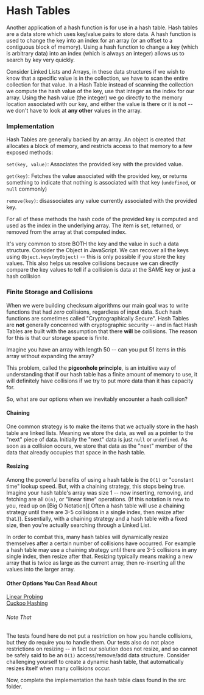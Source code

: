 # Hash Tables

Another application of a hash function is for use in a hash table. Hash tables are a data store which uses key/value pairs to store data. A hash function is used to change the key into an index for an array (or an offset to a contiguous block of memory). Using a hash function to change a key (which is arbitrary data) into an index (which is always an integer) allows us to search by key very quickly.

Consider Linked Lists and Arrays, in these data structures if we wish to know that a specific value is in the collection, we have to scan the entire collection for that value. In a Hash Table instead of scanning the collection we compute the hash value of the key, use that integer as the index for our array. Using the hash value (the integer) we go directly to the memory location associated with our key, and either the value is there or it is not -- we don't have to look at __any other__ values in the array.

### Implementation

Hash Tables are generally backed by an array. An object is created that allocates a block of memory, and restricts access to that memory to a few exposed methods:

`set(key, value)`: Associates the provided key with the provided value.

`get(key)`: Fetches the value associated with the provided key, or returns something to indicate that nothing is associated with that key (`undefined`, or `null` commonly)

`remove(key)`: disassociates any value currently associated with the provided key.

For all of these methods the hash code of the provided key is computed and used as the index in the underlying array. The item is set, returned, or removed from the array at that computed index.

It's very common to store BOTH the key and the value in such a data structure. Consider the Object in JavaScript. We can recover all the keys using `Object.keys(myObject)` -- this is only possible if you store the key values. This also helps us resolve collisions because we can directly compare the key values to tell if a collision is data at the SAME key or just a hash collision

### Finite Storage and Collisions

When we were building checksum algorithms our main goal was to write functions that had *zero* collisions, regardless of input data. Such hash functions are sometimes called "Cryptographically Secure". Hash Tables are __not__ generally concerned with cryptographic security -- and in fact Hash Tables are built with the assumption that there __will__ be collisions. The reason for this is that our storage space is finite.

Imagine you have an array with length 50 -- can you put 51 items in this array without expanding the array?

This problem, called the __pigeonhole principle__, is an intuitive way of understanding that if our hash table has a finite amount of memory to use, it will definitely have collisions if we try to put more data than it has capacity for.

So, what are our options when we inevitably encounter a hash collision?

#### Chaining

One common strategy is to make the items that we actually store in the hash table are linked lists. Meaning we store the data, as well as a pointer to the "next" piece of data. Initially the "next" data is just `null` or `undefined`. As soon as a collision occurs, we store that data as the "next" member of the data that already occupies that space in the hash table.

#### Resizing

Among the powerful benefits of using a hash table is the `O(1)` or "constant time" lookup speed. But, with a chaining strategy, this stops being true. Imagine your hash table's array was size 1 -- now inserting, removing, and fetching are all `O(n)`, or "linear time" operations. (If this notation is new to you, read up on [Big O Notation]( Often a hash table will use a chaining strategy until there are 3-5 collisions in a single index, then resize after that.)). Essentially, with a chaining strategy and a hash table with a fixed size, then you're actually searching through a Linked List.

In order to combat this, many hash tables will dynamically resize themselves after a certain number of collisions have occurred. For example a hash table may use a chaining strategy until there are 3-5 collisions in any single index, then resize after that. Resizing typically means making a new array that is twice as large as the current array, then re-inserting all the values into the larger array.

#### Other Options You Can Read About

[Linear Probing](https://en.wikipedia.org/wiki/Linear_probing)  
[Cuckoo Hashing](https://en.wikipedia.org/wiki/Cuckoo_hashing)

###### Note That

The tests found here do not put a restriction on how you handle collisions, but they do require you to handle them. Our tests also do not place restrictions on resizing -- in fact our solution does not resize, and so cannot be safely said to be an `O(1)` access/remove/add data structure. Consider challenging yourself to create a dynamic hash table, that automatically resizes itself when many collisions occur.

Now, complete the implementation the hash table class found in the src folder.

